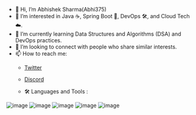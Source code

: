 - 👋 Hi, I’m Abhishek Sharma(Abhi375)
- 👀 I’m interested in Java ☕, Spring Boot 🌱, DevOps 🛠️, and Cloud Tech ☁️.
- 🌱 I’m currently learning Data Structures and Algorithms (DSA) and DevOps practices.
- 💞️ I’m looking to connect with people who share similar interests.
- 📫 How to reach me:
  - [Twitter](https://twitter.com/loneLeveling375)
  - [Discord](https://discordapp.com/users/brawd375)
 
  - 🛠  Languages and Tools :
    
![image](https://github.com/LoneLeveling/LoneLeveling/assets/156454751/59c31ce6-a3df-48d1-abf6-f2000c87da83)
![image](https://github.com/LoneLeveling/LoneLeveling/assets/156454751/95c4744b-4c15-43db-8303-2f7a86da1ab1)
![image](https://github.com/LoneLeveling/LoneLeveling/assets/156454751/b70bb855-f8d8-488f-b4a0-abfa70244e86)
![image](https://github.com/LoneLeveling/LoneLeveling/assets/156454751/b0f24d27-d4ac-49a5-b813-0d7c6a554751)
![image](https://github.com/LoneLeveling/LoneLeveling/assets/156454751/6ae1138b-5802-43f9-b5b7-a50b05210b70)




